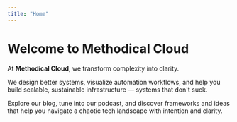 ```yaml
---
title: "Home"
---
```


# Welcome to Methodical Cloud

At **Methodical Cloud**, we transform complexity into clarity.

We design better systems, visualize automation workflows, and help you build scalable, sustainable infrastructure — systems that don't suck.

Explore our blog, tune into our podcast, and discover frameworks and ideas that help you navigate a chaotic tech landscape with intention and clarity.